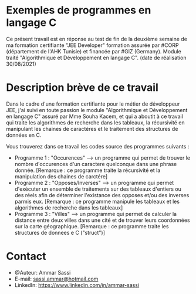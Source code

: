 # Exemples de programmes en langage C
Ce présent travail est en réponse au test de fin de la deuxième semaine de ma formation certifiante "JEE Developer" 
formation assurée par #CORP (département de l'AHK Tunisie) et financée par #GIZ (Germany). 
Module traité "Algorithmique et Développement en langage C".
(date de réalisation 30/08/2021)


# Description brève de ce travail
Dans le cadre d'une formation certifiante pour le métier de développeur JEE, j'ai suivi en toute passion 
le module "Algorithmique et Développement en langage C" assuré par Mme Souha Kacem, et qui a aboutit à ce travail
qui traite les algorithmes de recherche dans les tableaux, la récursivité en manipulant les chaines de caractéres et le traitement des structures de données en C. 

Vous trouverez dans ce travail les codes source des programmes suivants :
* Programme 1 : "Occurences" --> un programme qui permet de trouver le nombre d'occurences d'un caractere quelconque dans une phrase donnée. 
              [Remarque : ce programme traite la récursivité et la manipulation des chaines de carctére]
* Programme 2 : "Opposes/Inverses" --> un programme qui permet d'exécuter un ensemble de traitements sur des tableaux d'entiers ou des réels afin de déterminer
              l'existance des opposes et/ou des inverses parmis eux.
              [Remarque : ce programme manipule les tableaux et les algorithmes de recherche dans les tableaux]
* Programme 3 : "Villes" --> un programme qui permet de calculer la distance entre deux villes dans une cité et de trouver leurs coordonnées sur la carte géographique.
              [Remarque : ce programme traite les structures de donnees e C ("struct")]

# Contact
* @Auteur: Ammar Sassi
* E-mail: sassi.ammar@hotmail.com
* LinkedIn: https://www.linkedin.com/in/ammar-sassi
